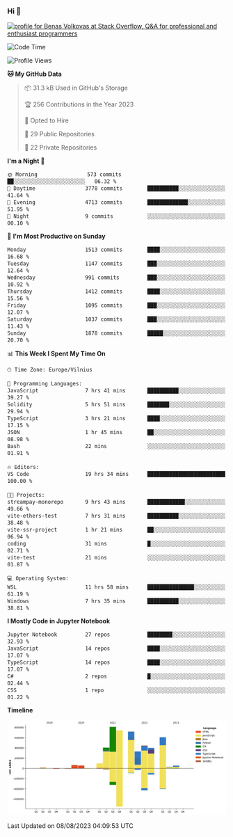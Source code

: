 ### Hi 👋
<a href="https://stackoverflow.com/users/14954249/benas-volkovas"><img src="https://stackoverflow.com/users/flair/14954249.png?theme=dark" width="208" height="58" alt="profile for Benas Volkovas at Stack Overflow, Q&amp;A for professional and enthusiast programmers" title="profile for Benas Volkovas at Stack Overflow, Q&amp;A for professional and enthusiast programmers"></a>

<!--START_SECTION:waka-->
![Code Time](http://img.shields.io/badge/Code%20Time-1%2C542%20hrs%2054%20mins-blue)

![Profile Views](http://img.shields.io/badge/Profile%20Views-0-blue)

**🐱 My GitHub Data** 

> 📦 31.3 kB Used in GitHub's Storage 
 > 
> 🏆 256 Contributions in the Year 2023
 > 
> 💼 Opted to Hire
 > 
> 📜 29 Public Repositories 
 > 
> 🔑 22 Private Repositories 
 > 
**I'm a Night 🦉** 

```text
🌞 Morning                573 commits         ██░░░░░░░░░░░░░░░░░░░░░░░   06.32 % 
🌆 Daytime                3778 commits        ██████████░░░░░░░░░░░░░░░   41.64 % 
🌃 Evening                4713 commits        █████████████░░░░░░░░░░░░   51.95 % 
🌙 Night                  9 commits           ░░░░░░░░░░░░░░░░░░░░░░░░░   00.10 % 
```
📅 **I'm Most Productive on Sunday** 

```text
Monday                   1513 commits        ████░░░░░░░░░░░░░░░░░░░░░   16.68 % 
Tuesday                  1147 commits        ███░░░░░░░░░░░░░░░░░░░░░░   12.64 % 
Wednesday                991 commits         ███░░░░░░░░░░░░░░░░░░░░░░   10.92 % 
Thursday                 1412 commits        ████░░░░░░░░░░░░░░░░░░░░░   15.56 % 
Friday                   1095 commits        ███░░░░░░░░░░░░░░░░░░░░░░   12.07 % 
Saturday                 1037 commits        ███░░░░░░░░░░░░░░░░░░░░░░   11.43 % 
Sunday                   1878 commits        █████░░░░░░░░░░░░░░░░░░░░   20.70 % 
```


📊 **This Week I Spent My Time On** 

```text
🕑︎ Time Zone: Europe/Vilnius

💬 Programming Languages: 
JavaScript               7 hrs 41 mins       ██████████░░░░░░░░░░░░░░░   39.27 % 
Solidity                 5 hrs 51 mins       ███████░░░░░░░░░░░░░░░░░░   29.94 % 
TypeScript               3 hrs 21 mins       ████░░░░░░░░░░░░░░░░░░░░░   17.15 % 
JSON                     1 hr 45 mins        ██░░░░░░░░░░░░░░░░░░░░░░░   08.98 % 
Bash                     22 mins             ░░░░░░░░░░░░░░░░░░░░░░░░░   01.91 % 

🔥 Editors: 
VS Code                  19 hrs 34 mins      █████████████████████████   100.00 % 

🐱‍💻 Projects: 
streampay-monorepo       9 hrs 43 mins       ████████████░░░░░░░░░░░░░   49.66 % 
vite-ethers-test         7 hrs 31 mins       ██████████░░░░░░░░░░░░░░░   38.48 % 
vite-ssr-project         1 hr 21 mins        ██░░░░░░░░░░░░░░░░░░░░░░░   06.94 % 
coding                   31 mins             █░░░░░░░░░░░░░░░░░░░░░░░░   02.71 % 
vite-test                21 mins             ░░░░░░░░░░░░░░░░░░░░░░░░░   01.87 % 

💻 Operating System: 
WSL                      11 hrs 58 mins      ███████████████░░░░░░░░░░   61.19 % 
Windows                  7 hrs 35 mins       ██████████░░░░░░░░░░░░░░░   38.81 % 
```

**I Mostly Code in Jupyter Notebook** 

```text
Jupyter Notebook         27 repos            ████████░░░░░░░░░░░░░░░░░   32.93 % 
JavaScript               14 repos            ████░░░░░░░░░░░░░░░░░░░░░   17.07 % 
TypeScript               14 repos            ████░░░░░░░░░░░░░░░░░░░░░   17.07 % 
C#                       2 repos             █░░░░░░░░░░░░░░░░░░░░░░░░   02.44 % 
CSS                      1 repo              ░░░░░░░░░░░░░░░░░░░░░░░░░   01.22 % 
```



**Timeline**

![Lines of Code chart](https://raw.githubusercontent.com/BenasVolkovas/BenasVolkovas/main/assets/bar_graph.png)


 Last Updated on 08/08/2023 04:09:53 UTC
<!--END_SECTION:waka-->

